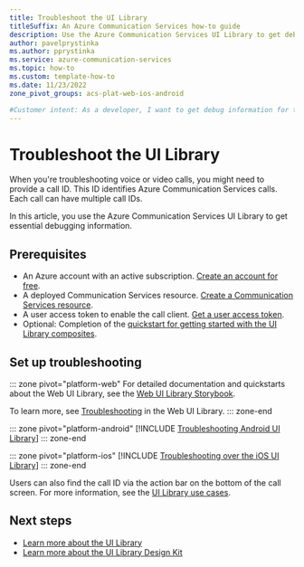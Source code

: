 ```yaml
---
title: Troubleshoot the UI Library
titleSuffix: An Azure Communication Services how-to guide
description: Use the Azure Communication Services UI Library to get debug information.
author: pavelprystinka
ms.author: pprystinka
ms.service: azure-communication-services
ms.topic: how-to 
ms.custom: template-how-to
ms.date: 11/23/2022
zone_pivot_groups: acs-plat-web-ios-android

#Customer intent: As a developer, I want to get debug information for troubleshooting voice and video calls. 
---
```


# Troubleshoot the UI Library

When you're troubleshooting voice or video calls, you might need to provide a call ID. This ID identifies Azure Communication Services calls. Each call can have multiple call IDs.

In this article, you use the Azure Communication Services UI Library to get essential debugging information.

## Prerequisites

- An Azure account with an active subscription. [Create an account for free](https://azure.microsoft.com/free/?WT.mc_id=A261C142F).
- A deployed Communication Services resource. [Create a Communication Services resource](../../quickstarts/create-communication-resource.md).
- A user access token to enable the call client. [Get a user access token](../../quickstarts/identity/access-tokens.md).
- Optional: Completion of the [quickstart for getting started with the UI Library composites](../../quickstarts/ui-library/get-started-composites.md).

## Set up troubleshooting

::: zone pivot="platform-web"
For detailed documentation and quickstarts about the Web UI Library, see the [Web UI Library Storybook](https://azure.github.io/communication-ui-library).

To learn more, see [Troubleshooting](https://azure.github.io/communication-ui-library/?path=/docs/concepts-troubleshooting--docs) in the Web UI Library.
::: zone-end

::: zone pivot="platform-android"
[!INCLUDE [Troubleshooting Android UI Library](./includes/troubleshooting/android.md)]
::: zone-end

::: zone pivot="platform-ios"
[!INCLUDE [Troubleshooting over the iOS UI Library](./includes/troubleshooting/ios.md)]
::: zone-end

Users can also find the call ID via the action bar on the bottom of the call screen. For more information, see the [UI Library use cases](../../concepts/ui-library/ui-library-use-cases.md?&pivots=platform-mobile#troubleshooting-guide).

## Next steps
- [Learn more about the UI Library](../../concepts/ui-library/ui-library-overview.md)
- [Learn more about the UI Library Design Kit](../../quickstarts/ui-library/get-started-ui-kit.md)
